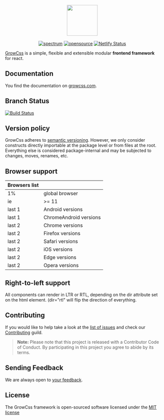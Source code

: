 <p align="center">
    <a href="https://growcss.com" target="_blank">
        <img src=".github/growcss.png?raw=true" height="100">
    </a>
    <br>
    <br>
    <a href="https://spectrum.chat/growcss"><img alt="spectrum" src="https://img.shields.io/badge/join%20the%20community-on%20spectrum-7B16FF.svg?style=flat-square"></a>
    <a href="http://opensource.org/licenses/MIT"><img alt="opensource" src="https://img.shields.io/badge/license-MIT-brightgreen.svg?style=flat-square"></a>
    <a href="https://app.netlify.com/sites/infallible-mccarthy-7b24be/deploys"><img alt="Netlify Status" src="https://api.netlify.com/api/v1/badges/2fb019d3-79ad-4149-be85-f8a6210d53a6/deploy-status" /></a>
</p>

[GrowCss][1] is a simple, flexible and extensible modular **frontend framework** for react.

Documentation
-------------

You find the documentation on [growcss.com][1].

Branch Status
------------

[![Build Status](https://img.shields.io/travis/growcss/growcss.svg?branch=master&style=flat-square)](https://travis-ci.org/growcss/growcss)

Version policy
------------

GrowCss adheres to [semantic versioning](http://www.semver.org/). However, we only consider constructs directly importable at the package level or from files at the root. Everything else is considered package-internal and may be subjected to changes, moves, renames, etc.

Browser support
------------

| Browsers list |                        |
|---------------|------------------------|
| 1%            | global browser         |
| ie            | >= 11                  |
| last 1        | Android versions       |
| last 1        | ChromeAndroid versions |
| last 2        | Chrome versions        |
| last 2        | Firefox versions       |
| last 2        | Safari versions        |
| last 2        | iOS versions           |
| last 2        | Edge versions          |
| last 2        | Opera versions         |

Right-to-left support
------------

All components can render in LTR or RTL, depending on the dir attribute set on the html element. (dir="rtl" will flip the direction of everything.

Contributing
------------

If you would like to help take a look at the [list of issues][2] and check our [Contributing](CONTRIBUTING.md) guild.

> **Note:** Please note that this project is released with a Contributor Code of Conduct. By participating in this project you agree to abide by its terms.

Sending Feedback
------------

We are always open to [your feedback][2].

License
---------------

The GrowCss framework is open-sourced software licensed under the [MIT license](http://opensource.org/licenses/MIT)

[1]: https://growcss.com
[2]: http://github.com/growcss/growcss/issues
